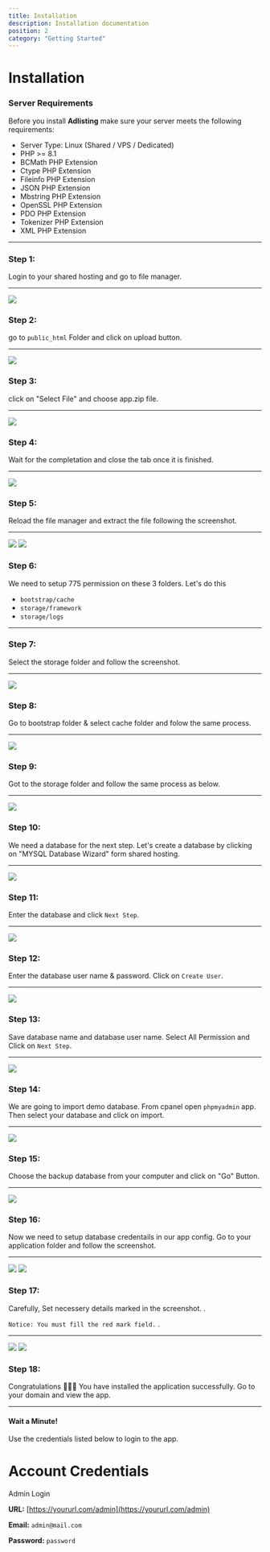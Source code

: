 ```yaml
---
title: Installation
description: Installation documentation
position: 2
category: "Getting Started"
---
```


# Installation

### Server Requirements

Before you install **Adlisting** make sure your server meets the following requirements:

- Server Type: Linux (Shared / VPS / Dedicated)
- PHP >= 8.1
- BCMath PHP Extension
- Ctype PHP Extension
- Fileinfo PHP Extension
- JSON PHP Extension
- Mbstring PHP Extension
- OpenSSL PHP Extension
- PDO PHP Extension
- Tokenizer PHP Extension
- XML PHP Extension

<call-out-block type="info">
<template>

### Setup Laravel on Cpanel:

If you want to host laravel application on shared hosting, you can headover to this article or watch the video above. [Setup laravel on Shared Hosting](https://medium.com/backenders-club/how-to-host-a-laravel-project-on-a-shared-hosting-via-cpanel-d955d32c528e)
</template>
</call-out-block>

<call-out-block type="success">
<template>

### Setup on Laravel on Cloud?

If you want to host laravel application on cloud, you can headover to this article. [Setup laravel on Cloud](https://www.digitalocean.com/community/tutorials/how-to-install-and-configure-laravel-with-nginx-on-ubuntu-20-04)
</template>
</call-out-block>

---

### Step 1:

Login to your shared hosting and go to file manager.

---

![](/docs/adlisting/install/s1.png)

### Step 2:

go to `public_html` Folder and click on upload button.

---

![](/docs/adlisting/install/s2.png)

### Step 3:

click on "Select File" and choose app.zip file.

---

![](/docs/adlisting/install/s3.png)

### Step 4:

Wait for the completation and close the tab once it is finished.

---

![](/docs/adlisting/install/s4.png)

### Step 5:

Reload the file manager and extract the file following the screenshot.

---

![](/docs/adlisting/install/s5.png) ![](/docs/adlisting/install/s5_2.png)

### Step 6:

We need to setup 775 permission on these 3 folders. Let's do this

- `bootstrap/cache`
- `storage/framework`
- `storage/logs`

---

### Step 7:

Select the storage folder and follow the screenshot.

---

![](/docs/adlisting/install/s7.png)

### Step 8:

Go to bootstrap folder & select cache folder and folow the same process.

---

![](/docs/adlisting/install/s8.png)

### Step 9:

Got to the storage folder and follow the same process as below.

---

![](/docs/adlisting/install/s9.png)

### Step 10:

We need a database for the next step. Let's create a database by clicking on "MYSQL Database Wizard" form shared hosting.

---

![](/docs/adlisting/install/s11.png)

### Step 11:

Enter the database and click `Next Step`.

---

![](/docs/adlisting/install/s12.png)

### Step 12:

Enter the database user name & password. Click on `Create User`.

---

![](/docs/adlisting/install/s13.png)

### Step 13:

Save database name and database user name. Select All Permission and Click on `Next Step`.

---

![](/docs/adlisting/install/s14.png)

### Step 14:

We are going to import demo database. From cpanel open `phpmyadmin` app. Then select your database and click on import.

---

![](/docs/adlisting/install/s18.png)

### Step 15:

Choose the backup database from your computer and click on "Go" Button.

---

![](/docs/adlisting/install/s19.png)

### Step 16:

Now we need to setup database credentails in our app config. Go to your application folder and follow the screenshot.

---

![](/docs/adlisting/install/s15.png) ![](/docs/adlisting/install/s16.png)

### Step 17:

Carefully, Set necessery details marked in the screenshot. .

`Notice: You must fill the red mark field.` .

---

![](/docs/adlisting/install/s17.png) ![](/docs/adlisting/install/s20.png)

### Step 18:

Congratulations 🎉🎉🎉 You have installed the application successfully. Go to your domain and view the app.

---

#### Wait a Minute!

Use the credentials listed below to login to the app.

# Account Credentials

Admin Login

**URL:** [https://yoururl.com/admin](https://yoururl.com/admin)

**Email:** `admin@mail.com`

**Password:** `password`

<hightlight-block>
<template>

# Hosting Recommendation

We recommend you to setup this application on cloud server. Cloud server is great for SPA, in terms of speed, security and scalibitly.

We recommend Digitalocean, Vultr, Linode and AWS

[Bluehost Shared Hosting](https://www.bluehost.com/track/webzakir/)
[Digitalocean Cloud Hosting](https://m.do.co/c/44ed55706f71)

</template>
</hightlight-block>
